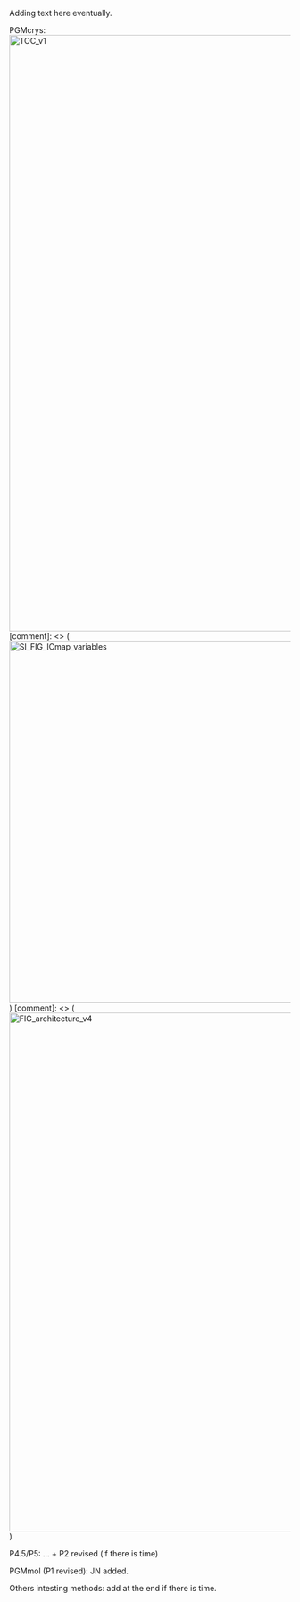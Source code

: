 Adding text here eventually.

PGMcrys:
<img width="1114" height="1068" alt="TOC_v1" src="https://github.com/user-attachments/assets/f0e55d04-9974-485b-9afd-853934083d47" />
[comment]: <> (<img width="1966" height="649" alt="SI_FIG_ICmap_variables" src="https://github.com/user-attachments/assets/54c540a8-7adc-4440-807d-619f7613263f" />)
[comment]: <> (<img width="981" height="929" alt="FIG_architecture_v4" src="https://github.com/user-attachments/assets/b2fa560e-f3d1-46e7-8442-4447b9529b72" />)

P4.5/P5: ... + P2 revised (if there is time)

PGMmol (P1 revised): JN added.

Others intesting methods: add at the end if there is time.
